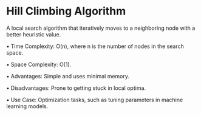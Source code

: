 # Hill Climbing Algorithm

A local search algorithm that iteratively moves to a neighboring node with a better heuristic value.

• Time Complexity: O(n), where n is the number of nodes in the search space.

• Space Complexity: O(1).

• Advantages: Simple and uses minimal memory.

• Disadvantages: Prone to getting stuck in local optima.

• Use Case: Optimization tasks, such as tuning parameters in machine learning models.
